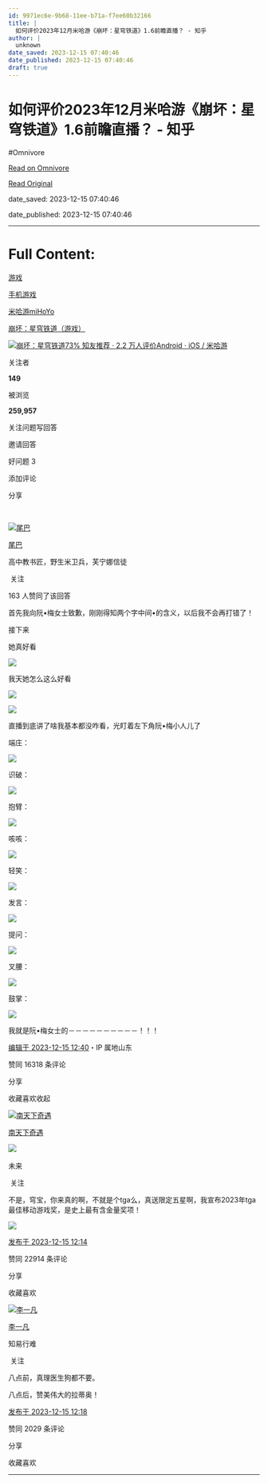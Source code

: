 ```yaml
---
id: 9971ec6e-9b68-11ee-b71a-f7ee60b32166
title: |
  如何评价2023年12月米哈游《崩坏：星穹铁道》1.6前瞻直播？ - 知乎
author: |
  unknown
date_saved: 2023-12-15 07:40:46
date_published: 2023-12-15 07:40:46
draft: true
---
```


# 如何评价2023年12月米哈游《崩坏：星穹铁道》1.6前瞻直播？ - 知乎
#Omnivore

[Read on Omnivore](https://omnivore.app/me/2023-12-1-6-18c6e5971c1)

[Read Original](https://www.zhihu.com/question/635020778/answer/3327079128)

date_saved: 2023-12-15 07:40:46

date_published: 2023-12-15 07:40:46

--- 

# Full Content: 

[游戏](https://www.zhihu.com/topic/19550994)

[手机游戏](https://www.zhihu.com/topic/19555490)

[米哈游miHoYo](https://www.zhihu.com/topic/20042120)

[崩坏：星穹铁道（游戏）](https://www.zhihu.com/topic/21874407)

[![](https://proxy-prod.omnivore-image-cache.app/0x0,sGlo_SPSmaeeJtduZv0lBIQDdmKXzeyJWfaLKswWZbUQ/https://picx.zhimg.com/v2-45b9a495dd744e06a5f5e177c6ad52e2_qhd.jpg?source=57bbeac9)崩坏：星穹铁道73% 知友推荐 · 2.2 万人评价Android ⋅ iOS / 米哈游​​](https://www.zhihu.com/topic/21874407)

关注者

**149**

被浏览

**259,957**

关注问题​写回答

​邀请回答

​好问题 3

​添加评论

​分享

​

[![尾巴](https://proxy-prod.omnivore-image-cache.app/0x0,sFx-ouQorQfmJhAlBHlJB8ncUOkq0-LK7t8Pjozoe_nU/https://pica.zhimg.com/v2-59a25d417e7045d0eb4d09ca04188973_l.jpg?source=2c26e567)](https://www.zhihu.com/people/meng-fan-wei-1)

[尾巴](https://www.zhihu.com/people/meng-fan-wei-1)

高中教书匠，野生米卫兵，芙宁娜信徒

​ 关注

163 人赞同了该回答

首先我向阮•梅女士致歉，刚刚得知两个字中间•的含义，以后我不会再打错了！

接下来

她真好看

![](https://proxy-prod.omnivore-image-cache.app/1920x1080,sJSKMwQ82S4GOZYgHJXlciUnpaqCN-U33wLjf9TN8UGY/https://pica.zhimg.com/50/v2-e7a91cdc4d37d5852d744b2d6da28dd5_720w.jpg?source=2c26e567)

我天她怎么这么好看

![](https://proxy-prod.omnivore-image-cache.app/2048x1280,sVWVo6N536xqMUSodK5kGDynz-ppWG2-LDlsbJitXneI/https://picx.zhimg.com/50/v2-a060b3ca22d7ea428240992305b68f37_720w.jpg?source=2c26e567)

![](https://proxy-prod.omnivore-image-cache.app/3543x5315,sWJU_lHPJdug6nOBxWEY5vaz-VY9dprraNauCoaht_XE/https://pic1.zhimg.com/50/v2-60eb15beb29d8fc17a4e4d1ab389fa9b_720w.jpg?source=2c26e567)

直播到底讲了啥我基本都没咋看，光盯着左下角阮•梅小人儿了

端庄：

![](https://proxy-prod.omnivore-image-cache.app/349x464,s8M8xb9TOwGm3Pipqoc7NmxhKrkp5ZPawRzhZbixlYV4/https://pica.zhimg.com/50/v2-510ec6787860b485324c27a98a0b60cd_720w.jpg?source=2c26e567)

识破：

![](https://proxy-prod.omnivore-image-cache.app/356x459,suLnANGQZdL5Nj0cEXibBnlxqhGffPj5xUnbKTVep9is/https://picx.zhimg.com/50/v2-bf1ebc6d507463acc39adbbf0c6e58f7_720w.jpg?source=2c26e567)

抱臂：

![](https://proxy-prod.omnivore-image-cache.app/378x463,s6LwKmaY9JFzpYkkybO9LzDwidjBjanOon1SBN0KzxSY/https://pic1.zhimg.com/50/v2-0a4cfef5f21417b9654317e094ee4b76_720w.jpg?source=2c26e567)

咳咳：

![](https://proxy-prod.omnivore-image-cache.app/360x464,swdALHsA-pZ8ihARD9Dx7Ngj4Fxq3RsIhUGyPWDPQKZ0/https://pic1.zhimg.com/50/v2-4c59ed33cde521f915626a5018d2ac23_720w.jpg?source=2c26e567)

轻笑：

![](https://proxy-prod.omnivore-image-cache.app/352x469,ssaomQ2288kyoE3iJQR9592xKydNZ5WXjmcPCXblGBV4/https://picx.zhimg.com/50/v2-0045d562d8dbe140c7a3c180d79a331f_720w.jpg?source=2c26e567)

发言：

![](https://proxy-prod.omnivore-image-cache.app/352x475,sjq_fGc4aN0-scicYRf7oY3hCthvdyJcEayaLGxNT1Nw/https://pic1.zhimg.com/50/v2-e3aafa32a94e7c8eb7c2db70406a13ff_720w.jpg?source=2c26e567)

提问：

![](https://proxy-prod.omnivore-image-cache.app/356x469,svqAzbYtraS_qPm5JEj-YNDRMnOXqX8wzvFXieEES_4w/https://pic1.zhimg.com/50/v2-de5497e126273e33d9458c62dee5232a_720w.jpg?source=2c26e567)

叉腰：

![](https://proxy-prod.omnivore-image-cache.app/371x478,sPyUYEBAKNn-etd6ozu6KDhTEUYSw3PDmpW9cmNb9xVA/https://pic1.zhimg.com/50/v2-280de5ccdf1ac40fa0996f3d1c1cec8b_720w.jpg?source=2c26e567)

鼓掌：

![](https://proxy-prod.omnivore-image-cache.app/366x467,sk6rYzrR3a0smukT_UYQZ3BpkEB4uyQZdYvYEUwOcUAk/https://picx.zhimg.com/50/v2-a6ab3a40bae614d1c47a1c521621d283_720w.jpg?source=2c26e567)

我就是阮•梅女士的－－－－－－－－－－！！！

[编辑于 2023-12-15 12:40](https://www.zhihu.com/question/635020778/answer/3327079128)・IP 属地山东

​赞同 163​​18 条评论

​分享

​收藏​喜欢收起​

[![南天下奇遇](https://proxy-prod.omnivore-image-cache.app/0x0,s-CRUDJyZvHC79ttVksXJqJrfgPO6AiwtWn9GIqFD3hE/https://picx.zhimg.com/v2-c42a17af38db744c12d8e8d1e0836054_l.jpg?source=1def8aca)](https://www.zhihu.com/people/guo-zhong-ya-94)

[南天下奇遇](https://www.zhihu.com/people/guo-zhong-ya-94)

​![](https://proxy-prod.omnivore-image-cache.app/0x0,sEQaOWrSM4sYxMszrQ6lhsM51WgM5AvlqxCkeG6GJZz4/https://pic1.zhimg.com/v2-4812630bc27d642f7cafcd6cdeca3d7a.jpg?source=88ceefae)

未来

​ 关注

不是，穹宝，你来真的啊，不就是个tga么，真送限定五星啊，我宣布2023年tga最佳移动游戏奖，是史上最有含金量奖项！

![](https://proxy-prod.omnivore-image-cache.app/640x480,sCGbJcKuiW3k99CfFGONEyk7u-uE--16ZLg3iMsb9-a4/https://pic1.zhimg.com/50/v2-29cbaefd61f67eaceb58edb5e9b33b6a_720w.jpg?source=1def8aca)

[发布于 2023-12-15 12:14](https://www.zhihu.com/question/635020778/answer/3327071356)

​赞同 229​​14 条评论

​分享

​收藏​喜欢

[![李一凡](https://proxy-prod.omnivore-image-cache.app/0x0,s-IeqnFECP-JFP0jxbSRnldoF5adrB4QWaaWuL-1Yc2U/https://pic1.zhimg.com/fb6385409c4430145f0840631aac5d70_l.jpg?source=1def8aca)](https://www.zhihu.com/people/li-yifan-67-71)

[李一凡](https://www.zhihu.com/people/li-yifan-67-71)

知易行难

​ 关注

八点前，真理医生狗都不要。

八点后，赞美伟大的拉蒂奥！

[发布于 2023-12-15 12:18](https://www.zhihu.com/question/635020778/answer/3327075545)

​赞同 202​​9 条评论

​分享

​收藏​喜欢

---

